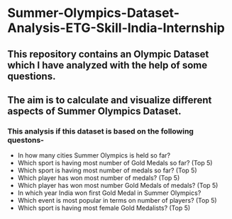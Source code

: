 # Summer-Olympics-Dataset-Analysis-ETG-Skill-India-Internship

## This repository contains an Olympic Dataset which I have analyzed with the help of some questions.
## The aim is to calculate and visualize different aspects of Summer Olympics Dataset.

### This analysis if this dataset is based on the following questons-
* In how many cities Summer Olympics is held so far?
* Which sport is having most number of Gold Medals so far? (Top 5)
* Which sport is having most number of medals so far? (Top 5)
* Which player has won most number of medals? (Top 5)
* Which player has won most number Gold Medals of medals? (Top 5)
* In which year India won first Gold Medal in Summer Olympics?
* Which event is most popular in terms on number of players? (Top 5)
* Which sport is having most female Gold Medalists? (Top 5)

